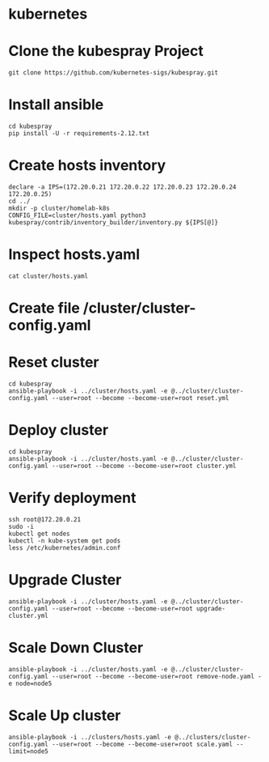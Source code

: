 # kubernetes
# Clone the kubespray Project
```
git clone https://github.com/kubernetes-sigs/kubespray.git
```

# Install ansible 
```
cd kubespray
pip install -U -r requirements-2.12.txt
```

# Create hosts inventory
```
declare -a IPS=(172.20.0.21 172.20.0.22 172.20.0.23 172.20.0.24 172.20.0.25)
cd ../ 
mkdir -p cluster/homelab-k8s
CONFIG_FILE=cluster/hosts.yaml python3 kubespray/contrib/inventory_builder/inventory.py ${IPS[@]}
```

# Inspect hosts.yaml
```
cat cluster/hosts.yaml
```

# Create file /cluster/cluster-config.yaml

# Reset cluster
```
cd kubespray
ansible-playbook -i ../cluster/hosts.yaml -e @../cluster/cluster-config.yaml --user=root --become --become-user=root reset.yml
```

# Deploy cluster
```
cd kubespray
ansible-playbook -i ../cluster/hosts.yaml -e @../cluster/cluster-config.yaml --user=root --become --become-user=root cluster.yml
```

# Verify deployment
```
ssh root@172.20.0.21
sudo -i 
kubectl get nodes
kubectl -n kube-system get pods
less /etc/kubernetes/admin.conf 
```

# Upgrade Cluster
```
ansible-playbook -i ../cluster/hosts.yaml -e @../cluster/cluster-config.yaml --user=root --become --become-user=root upgrade-cluster.yml
```

# Scale Down Cluster
```
ansible-playbook -i ../cluster/hosts.yaml -e @../cluster/cluster-config.yaml --user=root --become --become-user=root remove-node.yaml -e node=node5
```


# Scale Up cluster
```
ansible-playbook -i ../clusters/hosts.yaml -e @../clusters/cluster-config.yaml --user=root --become --become-user=root scale.yaml --limit=node5
```
